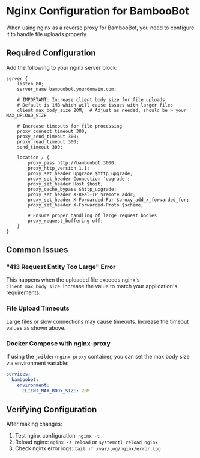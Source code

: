 # Nginx Configuration for BambooBot

When using nginx as a reverse proxy for BambooBot, you need to configure it to handle file uploads properly.

## Required Configuration

Add the following to your nginx server block:

```nginx
server {
    listen 80;
    server_name bamboobot.yourdomain.com;
    
    # IMPORTANT: Increase client body size for file uploads
    # Default is 1MB which will cause issues with larger files
    client_max_body_size 20M;  # Adjust as needed, should be > your MAX_UPLOAD_SIZE
    
    # Increase timeouts for file processing
    proxy_connect_timeout 300;
    proxy_send_timeout 300;
    proxy_read_timeout 300;
    send_timeout 300;
    
    location / {
        proxy_pass http://bamboobot:3000;
        proxy_http_version 1.1;
        proxy_set_header Upgrade $http_upgrade;
        proxy_set_header Connection 'upgrade';
        proxy_set_header Host $host;
        proxy_cache_bypass $http_upgrade;
        proxy_set_header X-Real-IP $remote_addr;
        proxy_set_header X-Forwarded-For $proxy_add_x_forwarded_for;
        proxy_set_header X-Forwarded-Proto $scheme;
        
        # Ensure proper handling of large request bodies
        proxy_request_buffering off;
    }
}
```

## Common Issues

### "413 Request Entity Too Large" Error
This happens when the uploaded file exceeds nginx's `client_max_body_size`. Increase the value to match your application's requirements.

### File Upload Timeouts
Large files or slow connections may cause timeouts. Increase the timeout values as shown above.

### Docker Compose with nginx-proxy
If using the `jwilder/nginx-proxy` container, you can set the max body size via environment variable:

```yaml
services:
  bamboobot:
    environment:
      CLIENT_MAX_BODY_SIZE: 20M
```

## Verifying Configuration

After making changes:
1. Test nginx configuration: `nginx -t`
2. Reload nginx: `nginx -s reload` or `systemctl reload nginx`
3. Check nginx error logs: `tail -f /var/log/nginx/error.log`